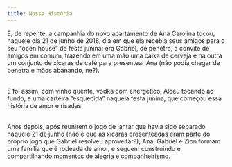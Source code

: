 ```yaml
---
title: Nossa História
---
```


E, de repente, a campanhia do novo apartamento de Ana Carolina tocou, naquele dia 21 de junho de 2018, dia em que ela recebia seus amigos para o seu “open house” de festa junina: era Gabriel, de penetra, a convite de amigos em comum, trazendo em uma mão uma caixa de cerveja e na outra um conjunto de xícaras de café para presentear Ana (não podia chegar de penetra e mãos abanando, né?).
<br>
<br>

E foi assim, com vinho quente, vodka com energético, Alceu tocando ao fundo, e uma carteira “esquecida” naquela festa junina, que começou essa história de amor e risadas.
<br>
<br>

Anos depois, após reunirem o jogo de jantar que havia sido separado naquele 21 de junho (não é que as xícaras presenteadas eram parte do próprio jogo que Gabriel resolveu aproveitar?), Ana, Gabriel e Zion formam uma família que é rodeada de amor, e seguem construindo e compartilhando momentos de alegria e companheirismo.

